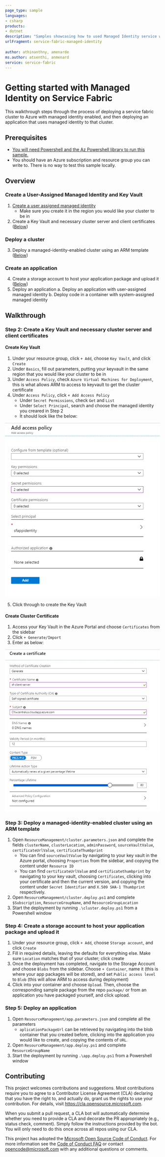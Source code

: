 ```yaml
---
page_type: sample
languages:
- csharp
products:
- dotnet
description: "Samples showcasing how to used Managed Identity service with Service Fabric."
urlFragment: service-fabric-managed-identity

author: athinanthny, amenarde
ms.author: atsenthi, anmenard
service: service-fabric
---
```


# Getting started with Managed Identity on Service Fabric

<!-- 
Guidelines on README format: https://review.docs.microsoft.com/help/onboard/admin/samples/concepts/readme-template?branch=master

Guidance on onboarding samples to docs.microsoft.com/samples: https://review.docs.microsoft.com/help/onboard/admin/samples/process/onboarding?branch=master

Taxonomies for products and languages: https://review.docs.microsoft.com/new-hope/information-architecture/metadata/taxonomies?branch=master
-->

This walkthrough steps through the process of deploying a service fabric cluster to Azure with managed identity enabled, and then deploying an application that uses managed identity to that cluster.

## Prerequisites

- [You will need Powershell and the Az Powershell library to run this sample.](https://docs.microsoft.com/en-us/powershell/azure/install-az-ps)
- You should have an Azure subscription and resource group you can write to. There is no way to test this sample locally.

## Overview

### Create a User-Assigned Managed Identity and Key Vault

1. [Create a user assigned managed identity](https://docs.microsoft.com/en-us/azure/active-directory/managed-identities-azure-resources/how-to-manage-ua-identity-portal)
    - Make sure you create it in the region you would like your cluster to be in
2. Create a Key Vault and necessary cluster server and client certificates ([Below](###-step-2-create-a-key-vault-and-necessary-cluster-server-and-client-certificates))

### Deploy a cluster

3. Deploy a managed-identity-enabled cluster using an ARM template ([Below](###-step-3-deploy-a-managed-identity-enabled-cluster-using-an-arm-template
))

### Create an application

4. Create a storage account to host your application package and upload it ([Below](###-step-4-create-a-storage-account-to-host-your-application-package-and-upload-it))
5. Deploy an application
    a. Deploy an application with user-assigned managed identity
    b. Deploy code in a container with system-assigned managed identity

## Walkthrough

### Step 2: Create a Key Vault and necessary cluster server and client certificates
<!---
TODO: Provide an ARM template and deploy script to do this automatically
--->
#### Create Key Vault
1. Under your resource group, click `+ Add`, choose `Key Vault`, and click `Create`
2. Under `Basics`, fill out parameters, putting your keyvault in the same region that you would like your cluster to be in
3. Under `Access Policy`, check `Azure Virtual Machines for Deployment`, this is what allows ARM to access to keyvault to get the cluster certificate
4. Under `Access Policy`, click `+ Add Access Policy`
    - Under `Secret Permissions`, check `Get` and `List`
    - Under `Select Principal`, search and choose the managed identity you creared in Step 2
    - It should look like the below:

![key vault policy](img/accesspolicy.png)

5. Click through to create the Key Vault

#### Create Cluster Certificate

1. Access your Key Vault in the Azure Portal and choose `Certificates` from the sidebar
2. Click `+ Generate/Import`
3. Enter as below: 

![certificate](img/certificate.png)

### Step 3: Deploy a managed-identity-enabled cluster using an ARM template

1. Open `ResourceManagement/cluster.parameters.json` and complete the fields `clusterName`, `clusterLocation`, `adminPassword`, `sourceVaultValue`, `certificateUrlValue`, `certificateThumbprint`
    - You can find `sourceVaultValue` by navigating to your key vault in the Azure portal, choosing `Properties` from the sidebar, and copying the content under `Resource ID`
    - You can find `certificateUrlValue` and `certificatethumbprint` by navigating to your key vault, choosing `Certificates`, clicking into your certificate and then the current version, and copying the content under `Secret Identifier` and `X.509 SHA-1 Thumbprint` respectively.
2. Open `ResourceManagement/cluster.deploy.ps1` and complete `$Subscription`, `ResourceGroupName`, and `ResourceGroupLocation`
3. Start the deployment by running `.\cluster.deploy.ps1` from a Powershell window

### Step 4: Create a storage account to host your application package and upload it
<!---
TODO: Provide an ARM template and deploy script to do this automatically
--->
1. Under your resource group, click `+ Add`, choose `Storage account`, and click `Create`
2. Fill in required details, leaving the defaults for everything else. Make sure `Location` matches that of your cluster; click create
3. Once the deployment has completed, navigate to the Storage Account and choose `Blobs` from the sidebar. Choose `+ Container`, name it (this is where your app packages will be stored), and set `Public access level` to `Blob` (this will allow ARM to access during deployment)
4. Click into your container and choose `Upload`. Then, choose the corresponding sample package from the repo `package/` or from an application you have packaged yourself, and click upload.

### Step 5: Deploy an application

1. Open `ResourceManagement/app.parameters.json` and complete all the parameters
    - `aplicationPackageUrl` can be retrieved by navigating into the blob container that you created before, clicking into the application you would like to create, and copying the contents of `URL`.
2. Open `ResourceManagement/app.deploy.ps1` and complete `ResourceGroupName`
3. Start the deployment by running `.\app.deploy.ps1` from a Powershell window

## Contributing

This project welcomes contributions and suggestions.  Most contributions require you to agree to a
Contributor License Agreement (CLA) declaring that you have the right to, and actually do, grant us
the rights to use your contribution. For details, visit https://cla.opensource.microsoft.com.

When you submit a pull request, a CLA bot will automatically determine whether you need to provide
a CLA and decorate the PR appropriately (e.g., status check, comment). Simply follow the instructions
provided by the bot. You will only need to do this once across all repos using our CLA.

This project has adopted the [Microsoft Open Source Code of Conduct](https://opensource.microsoft.com/codeofconduct/).
For more information see the [Code of Conduct FAQ](https://opensource.microsoft.com/codeofconduct/faq/) or
contact [opencode@microsoft.com](mailto:opencode@microsoft.com) with any additional questions or comments.
